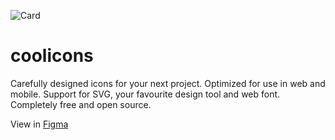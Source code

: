 
![Card](https://drive.google.com/uc?export=view&id=11SuGnE6KGuVEJ3mdxhW3tiWZqgSWbAsk)

# coolicons

Carefully designed icons for your next project. Optimized for use in web and mobile. Support for SVG, your favourite design tool and web font. Completely free and open source.


View in [Figma](https://www.figma.com/c/file/800815864899415771/coolicons-v2.1)
